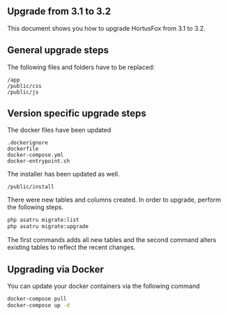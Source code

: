 ## Upgrade from 3.1 to 3.2

This document shows you how to upgrade HortusFox from 3.1 to 3.2.

## General upgrade steps
The following files and folders have to be replaced:
```
/app
/public/css
/public/js
```

## Version specific upgrade steps

The docker files have been updated
```
.dockerignore
dockerfile
docker-compose.yml
docker-entrypoint.sh
```

The installer has been updated as well.
```
/public/install
```

There were new tables and columns created. In order to upgrade, perform the following steps.
```sh
php asatru migrate:list
php asatru migrate:upgrade
```

The first commands adds all new tables and the second command alters existing tables to reflect the recent changes.

## Upgrading via Docker

You can update your docker containers via the following command
```sh
docker-compose pull
docker-compose up -d
```